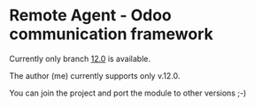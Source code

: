 # Remote Agent - Odoo communication framework

Currently only branch [12.0](https://github.com/litnimax/remote_agent/tree/12.0) is available.

The author (me) currently supports only v.12.0.

You can join the project and port the module to other versions ;-)
